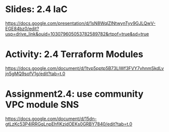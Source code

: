 # Slides: 2.4 IaC
https://docs.google.com/presentation/d/1sN8WqlZlNtwynTyv9GJLQwV-EGE84bz0/edit?usp=drive_link&ouid=103079605053782589782&rtpof=true&sd=true

# Activity: 2.4 Terraform Modules
https://docs.google.com/document/d/1tvp5pptp5B73LlWf3FVY7vhnmSkdLvjn5gMQ9sofV1g/edit?tab=t.0

# Assignment2.4: use community VPC module SNS
https://docs.google.com/document/d/15dn-gtLzKc53P4IRRGqLnpEhfIKzjdOEKs0GRBY7840/edit?tab=t.0